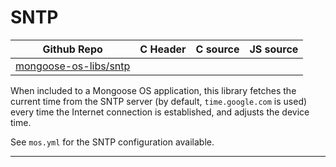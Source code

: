 # SNTP
| Github Repo | C Header | C source  | JS source |
| ----------- | -------- | --------  | ----------------- |
| [mongoose-os-libs/sntp](https://github.com/mongoose-os-libs/sntp) | &nbsp; | &nbsp;  | &nbsp;         |



When included to a Mongoose OS application, this library fetches the current
time from the SNTP server (by default, `time.google.com` is used) every time
the Internet connection is established, and adjusts the device time.

See `mos.yml` for the SNTP configuration available.


 ----- 
